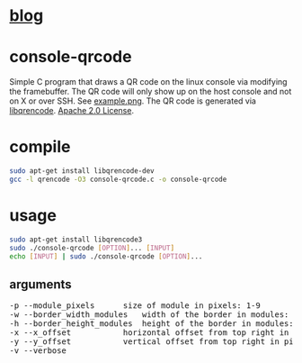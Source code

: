 [blog](http://www.xuetech.com/2013/07/console-qrcode.html)
======

console-qrcode
==============
Simple C program that draws a QR code on the linux console via modifying the framebuffer.
The QR code will only show up on the host console and not on X or over SSH.  See [example.png](https://raw.github.com/dsx724/console-qrcode/master/example.png).
The QR code is generated via [libqrencode](https://github.com/fukuchi/libqrencode).
[Apache 2.0 License](https://raw.github.com/dsx724/console-qrcode/master/LICENSE).

compile
=======
```bash
sudo apt-get install libqrencode-dev
gcc -l qrencode -O3 console-qrcode.c -o console-qrcode
```

usage
=====
```bash
sudo apt-get install libqrencode3
sudo ./console-qrcode [OPTION]... [INPUT]
echo [INPUT] | sudo ./console-qrcode [OPTION]...
```

arguments
------
<pre>
-p --module_pixels		size of module in pixels: 1-9
-w --border_width_modules	width of the border in modules: 0-9
-h --border_height_modules	height of the border in modules: 0-9
-x --x_offset			horizontal offset from top right in pixels
-y --y_offset			vertical offset from top right in pixels
-v --verbose
</pre>
